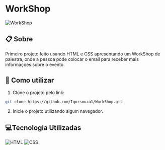 # WorkShop

![WorkShop](https://user-images.githubusercontent.com/71149968/165408812-0e34c215-5a6f-42f8-8267-0dd6bc97c6aa.PNG)

## 📋 Sobre

Primeiro projeto feito usando HTML e CSS apresentando um WorkShop de palestra, onde a pessoa pode colocar o email para receber mais informações sobre o evento.

## 🚀 Como utilizar

1. Clone o projeto pelo link:
```bash
git clone https://github.com/Igorsouza1/WorkShop.git
 ```
 
 2. Inicie o projeto utilizando algum navegador.

## 💻Tecnologia Utilizadas
 ![HTML](https://img.shields.io/badge/HTML-239120?style=for-the-badge&logo=html5&logoColor=white)
 ![CSS](https://img.shields.io/badge/CSS-239120?&style=for-the-badge&logo=css3&logoColor=white)
